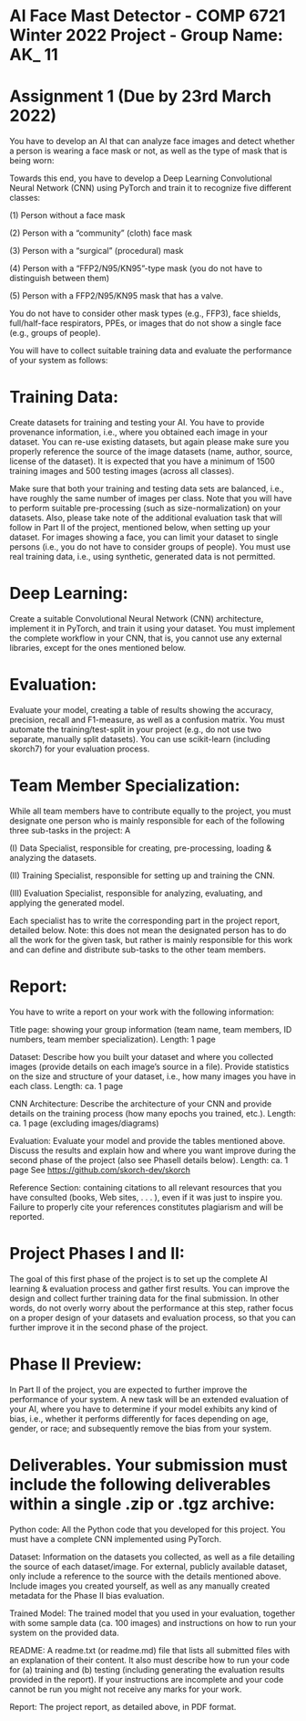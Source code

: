 # AI Face Mast Detector - COMP 6721 Winter 2022 Project - Group Name: AK_ 11

# Assignment 1 (Due by 23rd March 2022)

You have to develop an AI that can analyze face images and detect whether a person is wearing a face mask or not, as well as the type of mask that is being worn:

Towards this end, you have to develop a Deep Learning Convolutional Neural Network (CNN) using PyTorch and train it to recognize five different classes: 

(1) Person without a face mask 

(2) Person with a “community” (cloth) face mask 

(3) Person with a “surgical” (procedural) mask

(4) Person with a “FFP2/N95/KN95”-type mask (you do not have to distinguish between them)

(5) Person with a FFP2/N95/KN95 mask that has a valve. 

You do not have to consider other mask types (e.g., FFP3), face shields, full/half-face respirators, PPEs, or images that do not show a single face (e.g., groups of people). 

You will have to collect suitable training data and evaluate the performance of your system as follows:

# Training Data: 
Create datasets for training and testing your AI. You have to provide provenance information, i.e., where you obtained each image in your dataset. You can re-use existing datasets, but again please make sure you properly reference the source of the image datasets (name, author, source, license of the dataset). It is expected that you have a minimum of 1500 training images and 500 testing images (across all classes). 

Make sure that both your training and testing data sets are balanced, i.e., have roughly the same number of images per class. Note that you will have to perform suitable pre-processing (such as size-normalization) on your datasets. Also, please take note of the additional evaluation task that will follow in Part II of the project, mentioned below, when setting up your dataset. For images showing a face, you can limit your dataset to single persons (i.e., you do not have to consider groups of people). You must use real training data, i.e., using synthetic, generated data is not permitted. 

# Deep Learning: 
Create a suitable Convolutional Neural Network (CNN) architecture, implement it in PyTorch, and train it using your dataset. You must implement the complete workflow in your CNN, that is, you cannot use any external libraries, except for the ones mentioned below. 

# Evaluation: 
Evaluate your model, creating a table of results showing the accuracy, precision, recall and F1-measure, as well as a confusion matrix. You must automate the training/test-split in your project (e.g., do not use two separate, manually split datasets). You can use scikit-learn (including skorch7) for your evaluation process.

# Team Member Specialization: 

While all team members have to contribute equally to the project, you must designate one person who is mainly responsible for each of the following three sub-tasks in the project: A 

(I) Data Specialist, responsible for creating, pre-processing, loading & analyzing the datasets.

(II) Training Specialist, responsible for setting up and training the CNN.

(III) Evaluation Specialist, responsible for analyzing, evaluating, and applying the generated model. 

Each specialist has to write the corresponding part in the project report, detailed below. Note: this does not mean the designated person has to do all the work for the given task, but rather is mainly responsible for this work and can define and distribute sub-tasks to the other team members. 

# Report:
You have to write a report on your work with the following information: 

Title page: showing your group information (team name, team members, ID numbers, team member specialization). Length: 1 page

Dataset: Describe how you built your dataset and where you collected images (provide details on each image’s source in a file). Provide statistics on the size and structure of your dataset, i.e., how many images you have in each class. Length: ca. 1 page

CNN Architecture: Describe the architecture of your CNN and provide details on the training process
(how many epochs you trained, etc.). Length: ca. 1 page (excluding images/diagrams)

Evaluation: Evaluate your model and provide the tables mentioned above. Discuss the results and explain how and where you want improve during the second phase of the project (also see PhaseII details below). Length: ca. 1 page See https://github.com/skorch-dev/skorch

Reference Section: containing citations to all relevant resources that you have consulted (books, Web sites, . . . ), even if it was just to inspire you. Failure to properly cite your references constitutes plagiarism and will be reported.

# Project Phases I and II:
The goal of this first phase of the project is to set up the complete AI learning & evaluation process and gather first results. You can improve the design and collect further training data for the final submission. In other words, do not overly worry about the performance at this step, rather focus on a proper design of your datasets and evaluation process, so that you can further improve it in the second phase of the project.

# Phase II Preview: 
In Part II of the project, you are expected to further improve the performance of your system. A new task will be an extended evaluation of your AI, where you have to determine if your model exhibits any kind of bias, i.e., whether it performs differently for faces depending on age, gender, or race; and subsequently remove the bias from your system.

# Deliverables. Your submission must include the following deliverables within a single .zip or .tgz archive:

Python code: All the Python code that you developed for this project. You must have a complete CNN implemented using PyTorch.

Dataset: Information on the datasets you collected, as well as a file detailing the source of each dataset/image. For external, publicly available dataset, only include a  reference to the source with the details mentioned above. Include images you created yourself, as well as any manually created metadata for the Phase II bias evaluation.

Trained Model: The trained model that you used in your evaluation, together with some sample data  (ca. 100 images) and instructions on how to run your system on the provided data. 

README: A readme.txt (or readme.md) file that lists all submitted files with an explanation of their content. It also must describe how to run your code for (a) training and (b) testing (including generating the evaluation results provided in the report). If your instructions are incomplete and your code cannot be run you might not receive any marks for your work. 

Report: The project report, as detailed above, in PDF format.

